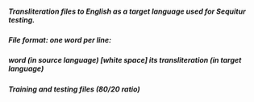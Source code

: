 ##### Transliteration files to English as a target language used for Sequitur testing. 

##### File format: one word per line: 

##### word (in source language) [white space] its transliteration (in target language)

##### Training and testing files (80/20 ratio)
